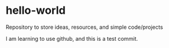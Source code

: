 # hello-world
Repository to store ideas, resources, and simple code/projects

I am learning to use github, and this is a test commit.

